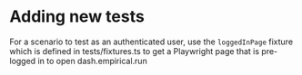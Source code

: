 # Adding new tests

For a scenario to test as an authenticated user, use the `loggedInPage` fixture which is defined in tests/fixtures.ts to get a Playwright page that is pre-logged in to open dash.empirical.run

